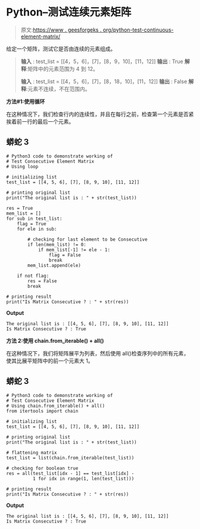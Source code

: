 # Python–测试连续元素矩阵

> 原文:[https://www . geesforgeks . org/python-test-continuous-element-matrix/](https://www.geeksforgeeks.org/python-test-consecutive-element-matrix/)

给定一个矩阵，测试它是否由连续的元素组成。

> **输入** : test_list = [[4，5，6]，[7]，[8，9，10]，[11，12]]
> **输出** : True
> **解释**:矩阵中的元素范围为 4 到 12。
> 
> **输入** : test_list = [[4，5，6]，[7]，[8，18，10]，[11，12]]
> **输出** : False
> **解释**:元素不连续，不在范围内。

**方法#1:使用循环**

在这种情况下，我们检查行内的连续性，并且在每行之前，检查第一个元素是否紧挨着前一行的最后一个元素。

## 蟒蛇 3

```
# Python3 code to demonstrate working of
# Test Consecutive Element Matrix
# Using loop

# initializing list
test_list = [[4, 5, 6], [7], [8, 9, 10], [11, 12]]

# printing original list
print("The original list is : " + str(test_list))

res = True
mem_list = []
for sub in test_list:
    flag = True
    for ele in sub:

        # checking for last element to be Consecutive
        if len(mem_list) != 0:
            if mem_list[-1] != ele - 1:
                flag = False
                break
        mem_list.append(ele)

    if not flag:
        res = False
        break

# printing result
print("Is Matrix Consecutive ? : " + str(res))
```

**Output**

```
The original list is : [[4, 5, 6], [7], [8, 9, 10], [11, 12]]
Is Matrix Consecutive ? : True
```

**方法 2:使用 chain.from_iterable() + all()**

在这种情况下，我们将矩阵展平为列表，然后使用 all()检查序列中的所有元素，使其比展平矩阵中的前一个元素大 1。

## 蟒蛇 3

```
# Python3 code to demonstrate working of
# Test Consecutive Element Matrix
# Using chain.from_iterable() + all()
from itertools import chain

# initializing list
test_list = [[4, 5, 6], [7], [8, 9, 10], [11, 12]]

# printing original list
print("The original list is : " + str(test_list))

# flattening matrix
test_list = list(chain.from_iterable(test_list))

# checking for boolean true
res = all(test_list[idx - 1] == test_list[idx] -
          1 for idx in range(1, len(test_list)))

# printing result
print("Is Matrix Consecutive ? : " + str(res))
```

**Output**

```
The original list is : [[4, 5, 6], [7], [8, 9, 10], [11, 12]]
Is Matrix Consecutive ? : True
```